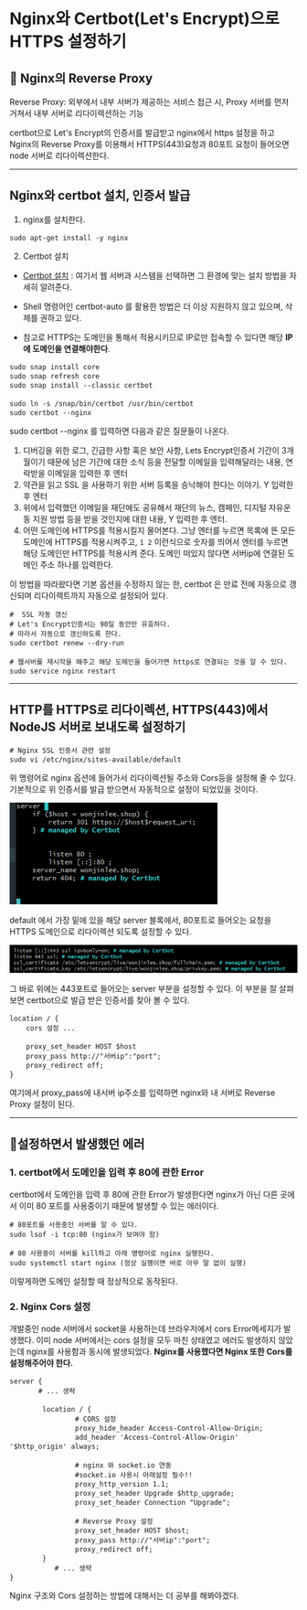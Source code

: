 # Nginx와 Certbot(Let's Encrypt)으로 HTTPS 설정하기

## 📌 Nginx의 Reverse Proxy
Reverse Proxy: 외부에서 내부 서버가 제공하는 서비스 접근 시, Proxy 서버를 먼저 거쳐서 내부 서버로 리다이렉션하는 기능

certbot으로 Let's Encrypt의 인증서를 발급받고 nginx에서 https 설정을 하고 Nginx의 Reverse Proxy를 이용해서 HTTPS(443)요청과 80포트 요청이 들어오면 node 서버로 리다이렉션한다.
___

## Nginx와 certbot 설치, 인증서 발급
1. nginx를 설치한다.
```shell
sudo apt-get install -y nginx
```

2. Certbot 설치
- [Certbot 설치](https://certbot.eff.org/instructions) : 여기서 웹 서버과 시스템을 선택하면 그 환경에 맞는 설치 방법을 자세히 알려준다.

- Shell 명령어인 certbot-auto 를 활용한 방법은 더 이상 지원하지 않고 있으며, 삭제를 권하고 있다.
- 참고로 HTTPS는 도메인을 통해서 적용시키므로 IP로만 접속할 수 있다면 해당 **IP에 도메인을 연결해야한다**.

```shell
sudo snap install core
sudo snap refresh core
sudo snap install --classic certbot

sudo ln -s /snap/bin/certbot /usr/bin/certbot
sudo certbot --nginx
```
sudo certbot --nginx 를 입력하면 다음과 같은 질문들이 나온다.

1. 디버깅을 위한 로그, 긴급한 사항 혹은 보안 사항, Lets Encrypt인증서 기간이 3개월이기 때문에 남은 기간에 대한 소식 등을 전달할 이메일을 입력해달라는 내용, 연락받을 이메일을 입력한 후 엔터
2. 약관을 읽고 SSL 을 사용하기 위한 서버 등록을 승낙해야 한다는 이야기. Y 입력한 후 엔터
3. 위에서 입력했던 이메일을 재단에도 공유해서 재단의 뉴스, 캠페인, 디지털 자유운동 지원 방법 등을 받을 것인지에 대한 내용, Y 입력한 후 엔터.
4. 어떤 도메인에 HTTPS를 적용시킬지 물어본다. 그냥 엔터를 누르면 목록에 뜬 모든 도메인에 HTTPS를 적용시켜주고, `1 2` 이런식으로 숫자를 띄어서 엔터를 누르면 해당 도메인만 HTTPS를 적용시켜 준다. 도메인 떠있지 않다면 서버ip에 연결된 도메인 주소 하나를 입력한다.

이 방법을 따라왔다면 기본 옵션을 수정하지 않는 한, certbot 은 만료 전에 자동으로 갱신되며 리다이렉트까지 자동으로 설정되어 있다.

```shell
#  SSL 자동 갱신
# Let's Encrypt인증서는 90일 동안만 유효하다.
# 따라서 자동으로 갱신하도록 한다.
sudo certbot renew --dry-run

# 웹서버를 재시작을 해주고 해당 도메인을 들어가면 https로 연결되는 것을 알 수 있다.
sudo service nginx restart
```

___
## HTTP를 HTTPS로 리다이렉션, HTTPS(443)에서 NodeJS 서버로 보내도록 설정하기
```shell
# Nginx SSL 인증서 관련 설정
sudo vi /etc/nginx/sites-available/default
``` 
위 명령어로 nginx 옵션에 들어가서 리다이렉션될 주소와 Cors등을 설정해 줄 수 있다.
기본적으로 위 인증서를 발급 받으면서 자동적으로 설정이 되었있을 것이다.

![img.png](img/img.png)

default 에서 가장 밑에 있을 해당 server 블록에서, 80포트로 들어오는 요청을 HTTPS 도메인으로 리다이렉션 되도록 설정할 수 있다. 

![img.png](img/img2.png)

그 바로 위에는 443포트로 들어오는 server 부분을 설정할 수 있다. 이 부분을 잘 살펴보면 certbot으로 발급 받은 인증서를 찾아 볼 수 있다.

```shell
location / { 
    cors 설정 ... 
    
    proxy_set_header HOST $host
    proxy_pass http://"서버ip":"port";
    proxy_redirect off;
} 
```
여기에서 proxy_pass에 내서버 ip주소를 입력하면 nginx와 내 서버로 Reverse Proxy 설정이 된다.
___
## 📌설정하면서 발생했던 에러
### 1. certbot에서 도메인을 입력 후 80에 관한 Error 
certbot에서 도메인을 입력 후 80에 관한 Error가 발생한다면 nginx가 아닌 다른 곳에서 이미 80 포트를 사용중이기 때문에 발생할 수 있는 에러이다.
 ```
 # 80포트를 사용중인 서버를 알 수 있다.
 sudo lsof -i tcp:80 (nginx가 보여야 함)
 
 # 80 사용중이 서버를 kill하고 아래 명령어로 nginx 실행한다.
 sudo systemctl start nginx (정상 실행이면 바로 아무 말 없이 실행)
 ```
이렇게하면 도메인 설정할 때 정상적으로 동작된다.

### 2. Nginx Cors 설정
개발중인 node 서버에서 socket을 사용하는데 브라우저에서 cors Error메세지가 발생했다. 
이미 node 서버에서는 cors 설정을 모두 마친 상태였고 에러도 발생하지 않았는데 nginx를 사용함과 동시에 발생되었다. 
**Nginx를 사용했다면 Nginx 또한 Cors를 설정해주어야 한다.**

```shell
server {
       # ... 생략

        location / {
                # CORS 설정                
                proxy_hide_header Access-Control-Allow-Origin;
                add_header 'Access-Control-Allow-Origin' '$http_origin' always;

                # nginx 와 socket.io 연동
                #socket.io 사용시 아래설정 필수!!             
                proxy_http_version 1.1;
                proxy_set_header Upgrade $http_upgrade;
                proxy_set_header Connection "Upgrade";
                
                # Reverse Proxy 설정                
                proxy_set_header HOST $host;
                proxy_pass http://"서버ip":"port";
                proxy_redirect off;
        }
           # ... 생략
}
```
Nginx 구조와 Cors 설정하는 방법에 대해서는 더 공부를 해봐야겠다. 
